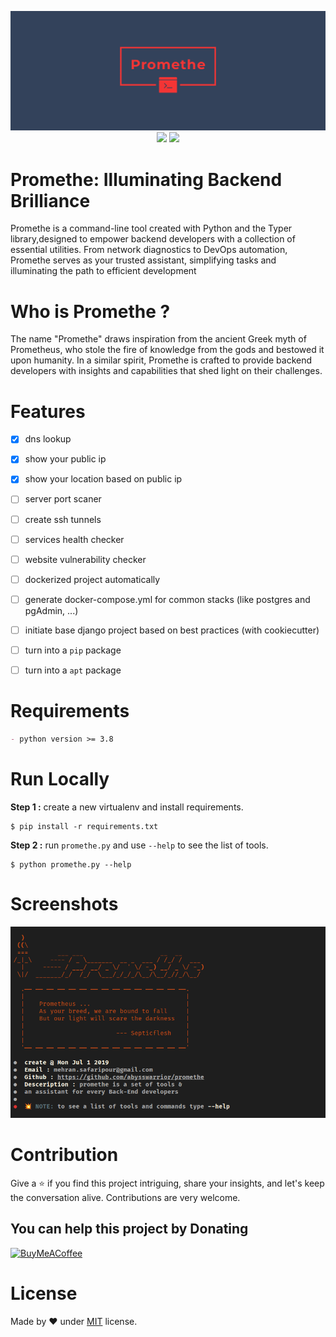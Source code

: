 <p align="center">
  <img src="logo.png"><br/>

  <img src="https://img.shields.io/badge/python-3670A0?style=for-the-badge&logo=python&logoColor=ffdd54">
  <img src="https://img.shields.io/badge/Typer-%23092E20.svg?style=for-the-badge&logo=gnu%20bash&logoColor=white">
</p>

# Promethe: Illuminating Backend Brilliance

Promethe is a command-line tool created with Python and the Typer library,designed to empower backend developers with a
collection of essential utilities. From network diagnostics to DevOps automation, Promethe serves as your trusted
assistant, simplifying tasks and illuminating the path to efficient development

# Who is Promethe ?

The name "Promethe" draws inspiration from the ancient Greek myth of Prometheus, who stole the fire of knowledge from
the gods and bestowed it upon humanity. In a similar spirit, Promethe is crafted to provide backend developers with
insights and capabilities that shed light on their challenges.

# Features

- [x] dns lookup
- [x] show your public ip
- [x] show your location based on public ip
- [ ] server port scaner
- [ ] create ssh tunnels
- [ ] services health checker
- [ ] website vulnerability checker
- [ ] dockerized project automatically
- [ ] generate docker-compose.yml for common stacks (like postgres and pgAdmin, ...)
- [ ] initiate base django project based on best practices (with cookiecutter)
- [ ] turn into a `pip` package
- [ ] turn into a `apt` package


# Requirements

```markdown
- python version >= 3.8
```

# Run Locally

**Step 1 :** create a new virtualenv and install requirements.

```shell
$ pip install -r requirements.txt
```

**Step 2 :** run `promethe.py` and use `--help` to see the list of tools.

```shell
$ python promethe.py --help
```

# Screenshots

![home](screenshot/home.png)

# Contribution

Give a ⭐️ if you find this project intriguing, share your insights, and let's keep the conversation alive. Contributions are
very welcome.

## You can help this project by Donating

[![BuyMeACoffee](https://img.shields.io/badge/Buy%20Me%20a%20Coffee-ffdd00?style=for-the-badge&logo=buy-me-a-coffee&logoColor=black)](https://buymeacoffee.com/promethe)

# License

Made by ❤️ under [MIT](https://choosealicense.com/licenses/mit/) license.

